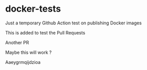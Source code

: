 # docker-tests
Just a temporary Github Action test on publishing Docker images

This is added to test the Pull Requests

Another PR

Maybe this will work ?

Aaeygrmqijdzioa
